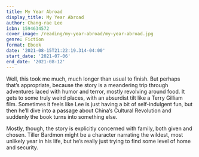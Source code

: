 ```yaml
---
title: My Year Abroad
display_title: My Year Abroad
author: Chang-rae Lee
isbn: 1594634572
cover_image: /reading/my-year-abroad/my-year-abroad.jpg
genre: Fiction
format: Ebook
date: '2021-08-15T21:22:19.314-04:00'
start_date: '2021-07-06'
end_date: '2021-08-12'
---
```


Well, this took me much, much longer than usual to finish. But perhaps that’s appropriate, because the story is a meandering trip through adventures laced with humor and terror, mostly revolving around food. It gets to some truly weird places, with an absurdist tilt like a Terry Gilliam film. Sometimes it feels like Lee is just having a bit of self-indulgent fun, but then he’ll dive into a passage about China’s Cultural Revolution and suddenly the book turns into something else.

Mostly, though, the story is explicitly concerned with family, both given and chosen. Tiller Bardmon might be a character narrating the wildest, most unlikely year in his life, but he’s really just trying to find some level of home and security.